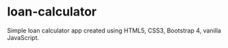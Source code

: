 # loan-calculator
Simple loan calculator app created using HTML5, CSS3, Bootstrap 4, vanilla JavaScript.
